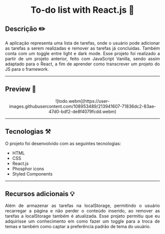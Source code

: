 <h1 align="center"> To-do list with React.js 📃 </h1>

## Descrição ✏️

<p align="justify">
  A aplicação representa uma lista de tarefas, onde o usuário pode adicionar as tarefas a serem realizadas e remover as tarefas já concluídas. Também conta com um toggle entre light e dark mode. Esse projeto foi realizado a partir de um projeto anterior, feito com JavaScript Vanilla, sendo assim adaptado para o React, a fim de aprender como transcrever um projeto do JS para o framework.
</p>

<hr>

## Preview 🔎

<p align="center">
![todo.webm](https://user-images.githubusercontent.com/108953489/213941607-71836dc2-83ae-47d0-bdf2-de8f4079fcdd.webm)
<p>

<hr>



## Tecnologias ⚒️

O projeto foi desenvolvido com as seguintes tecnologias:

- HTML
- CSS
- React.js
- Phosphor icons
- Styled Components

<hr>

## Recursos adicionais 💡

<p align="justify">
  Além de armazenar as tarefas na localStorage, permitindo o usuário recarregar a página e não perder o conteúdo inserido, ao remover as tarefas a localStorage também é atualizada. Esse projeto permitiu que eu adquirisse um conhecimento em como fazer um toggle para a troca de temas e também como captar a preferência padrão de tema do usuário.
</p>
